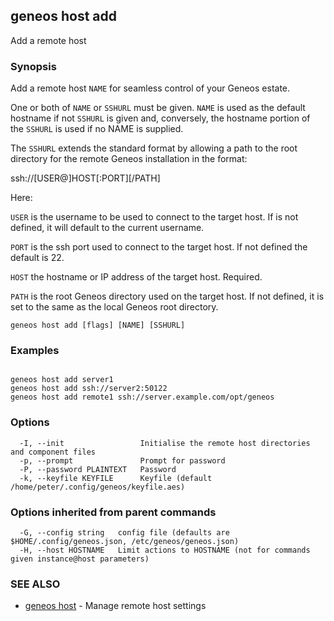 ## geneos host add

Add a remote host

### Synopsis


Add a remote host `NAME` for seamless control of your Geneos estate.

One or both of `NAME` or `SSHURL` must be given. `NAME` is used as
the default hostname if not `SSHURL` is given and, conversely, the
hostname portion of the `SSHURL` is used if no NAME is supplied.

The `SSHURL` extends the standard format by allowing a path to the
root directory for the remote Geneos installation in the format:

  ssh://[USER@]HOST[:PORT][/PATH]

Here:

`USER` is the username to be used to connect to the target host. If
is not defined, it will default to the current username.

`PORT` is the ssh port used to connect to the target host. If not
defined the default is 22.

`HOST` the hostname or IP address of the target host. Required.
  
`PATH` is the root Geneos directory used on the target host. If not
defined, it is set to the same as the local Geneos root directory.


```
geneos host add [flags] [NAME] [SSHURL]
```

### Examples

```

geneos host add server1
geneos host add ssh://server2:50122
geneos host add remote1 ssh://server.example.com/opt/geneos

```

### Options

```
  -I, --init                 Initialise the remote host directories and component files
  -p, --prompt               Prompt for password
  -P, --password PLAINTEXT   Password
  -k, --keyfile KEYFILE      Keyfile (default /home/peter/.config/geneos/keyfile.aes)
```

### Options inherited from parent commands

```
  -G, --config string   config file (defaults are $HOME/.config/geneos.json, /etc/geneos/geneos.json)
  -H, --host HOSTNAME   Limit actions to HOSTNAME (not for commands given instance@host parameters)
```

### SEE ALSO

* [geneos host](geneos_host.md)	 - Manage remote host settings

